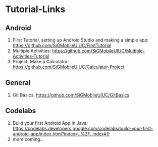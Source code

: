 # Tutorial-Links

## Android
1. First Tutorial, setting up Android Studio and making a simple app: https://github.com/SiGMobileUIUC/FirstTutorial
2. Multiple Activities: https://github.com/SiGMobileUIUC/Multiple-Activities-Tutorial
3. Project, Make a Calculator: https://github.com/SiGMobileUIUC/Calculator-Project 

## General
1. Git Basics: https://github.com/SiGMobileUIUC/GitBasics

## Codelabs
1. Build your first Android App in Java: https://codelabs.developers.google.com/codelabs/build-your-first-android-app/index.html?index=..%2F..index#0
2. more coming...

